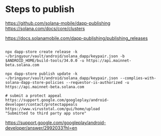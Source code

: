 
# Steps to publish

https://github.com/solana-mobile/dapp-publishing
https://solana.com/docs/core/clusters

https://docs.solanamobile.com/dapp-publishing/publishing_releases


```

npx dapp-store create release -k ~/bringyour/vault/android/solana_dapp/keypair.json -b $ANDROID_HOME/build-tools/34.0.0 -u https://api.mainnet-beta.solana.com

npx dapp-store publish update -k ~/bringyour/vault/android/solana_dapp/keypair.json --complies-with-solana-dapp-store-policies --requestor-is-authorized -u https://api.mainnet-beta.solana.com

# submit a protect appeal
https://support.google.com/googleplay/android-developer/contact/protectappeals
https://www.virustotal.com/gui/home/upload
"Submitted to third party app store"

```

https://support.google.com/googleplay/android-developer/answer/2992033?hl=en


